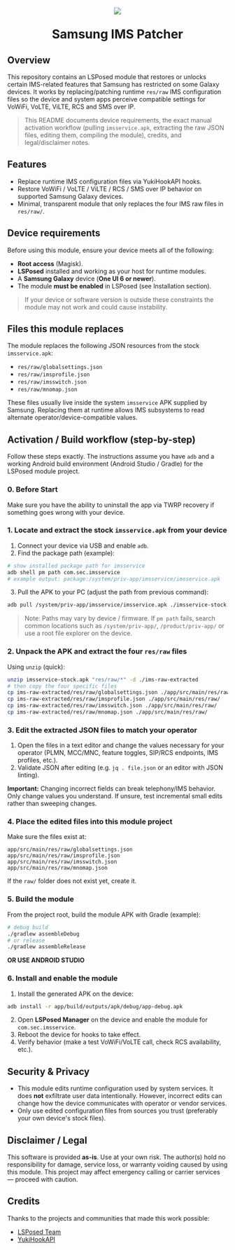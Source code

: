 <h1 align="center">
  <img src="https://raw.githubusercontent.com/rezaf28/SamsungIMSPatcher/refs/heads/main/ims_bg.png" />
  
  Samsung IMS Patcher

</h1>


## Overview

This repository contains an LSPosed module that restores or unlocks certain IMS-related features that Samsung has restricted on some Galaxy devices. It works by replacing/patching runtime `res/raw` IMS configuration files so the device and system apps perceive compatible settings for VoWiFi, VoLTE, ViLTE, RCS and SMS over IP.

> This README documents device requirements, the exact manual activation workflow (pulling `imsservice.apk`, extracting the raw JSON files, editing them, compiling the module), credits, and legal/disclaimer notes.



## Features

- Replace runtime IMS configuration files via YukiHookAPI hooks.
- Restore VoWiFi / VoLTE / ViLTE / RCS / SMS over IP behavior on supported Samsung Galaxy devices.
- Minimal, transparent module that only replaces the four IMS raw files in `res/raw/`.


## Device requirements

Before using this module, ensure your device meets all of the following:

- **Root access** (Magisk).
- **LSPosed** installed and working as your host for runtime modules.
- A **Samsung Galaxy** device (**One UI 6 or newer**).
- The module **must be enabled** in LSPosed (see Installation section).

> If your device or software version is outside these constraints the module may not work and could cause instability.



## Files this module replaces

The module replaces the following JSON resources from the stock `imsservice.apk`:

- `res/raw/globalsettings.json`
- `res/raw/imsprofile.json`
- `res/raw/imsswitch.json`
- `res/raw/mnomap.json`

These files usually live inside the system `imsservice` APK supplied by Samsung. Replacing them at runtime allows IMS subsystems to read alternate operator/device-compatible values.



## Activation / Build workflow (step-by-step)

Follow these steps exactly. The instructions assume you have `adb` and a working Android build environment (Android Studio / Gradle) for the LSPosed module project.

### 0. Before Start
Make sure you have the ability to uninstall the app via TWRP recovery if something goes wrong with your device.

### 1. Locate and extract the stock `imsservice.apk` from your device

1. Connect your device via USB and enable `adb`.
2. Find the package path (example):

```bash
# show installed package path for imsservice
adb shell pm path com.sec.imsservice
# example output: package:/system/priv-app/imsservice/imsservice.apk
```

3. Pull the APK to your PC (adjust the path from previous command):

```bash
adb pull /system/priv-app/imsservice/imsservice.apk ./imsservice-stock.apk
```

> Note: Paths may vary by device / firmware. If `pm path` fails, search common locations such as `/system/priv-app/`, `/product/priv-app/` or use a root file explorer on the device.


### 2. Unpack the APK and extract the four `res/raw` files

Using `unzip` (quick):

```bash
unzip imsservice-stock.apk "res/raw/*" -d ./ims-raw-extracted
# then copy the four specific files
cp ims-raw-extracted/res/raw/globalsettings.json ./app/src/main/res/raw/
cp ims-raw-extracted/res/raw/imsprofile.json ./app/src/main/res/raw/
cp ims-raw-extracted/res/raw/imsswitch.json ./app/src/main/res/raw/
cp ims-raw-extracted/res/raw/mnomap.json ./app/src/main/res/raw/
```

### 3. Edit the extracted JSON files to match your operator

1. Open the files in a text editor and change the values necessary for your operator (PLMN, MCC/MNC, feature toggles, SIP/RCS endpoints, IMS profiles, etc.).
2. Validate JSON after editing (e.g. `jq . file.json` or an editor with JSON linting).

**Important:** Changing incorrect fields can break telephony/IMS behavior. Only change values you understand. If unsure, test incremental small edits rather than sweeping changes.


### 4. Place the edited files into this module project

Make sure the files exist at:

```
app/src/main/res/raw/globalsettings.json
app/src/main/res/raw/imsprofile.json
app/src/main/res/raw/imsswitch.json
app/src/main/res/raw/mnomap.json
```

If the `raw/` folder does not exist yet, create it.


### 5. Build the module

From the project root, build the module APK with Gradle (example):

```bash
# debug build
./gradlew assembleDebug
# or release
./gradlew assembleRelease
```

**OR USE ANDROID STUDIO**


### 6. Install and enable the module

1. Install the generated APK on the device:

```bash
adb install -r app/build/outputs/apk/debug/app-debug.apk
```

2. Open **LSPosed Manager** on the device and enable the module for `com.sec.imsservice`.
3. Reboot the device for hooks to take effect.
4. Verify behavior (make a test VoWiFi/VoLTE call, check RCS availability, etc.).




## Security & Privacy

- This module edits runtime configuration used by system services. It does **not** exfiltrate user data intentionally. However, incorrect edits can change how the device communicates with operator or vendor services.
- Only use edited configuration files from sources you trust (preferably your own device's stock files).



## Disclaimer / Legal

This software is provided **as-is**. Use at your own risk. The author(s) hold no responsibility for damage, service loss, or warranty voiding caused by using this module. This project may affect emergency calling or carrier services — proceed with caution.



## Credits

Thanks to the projects and communities that made this work possible:

- [LSPosed Team](https://github.com/LSPosed)
- [YukiHookAPI](https://github.com/HighCapable/YukiHookAPI)




